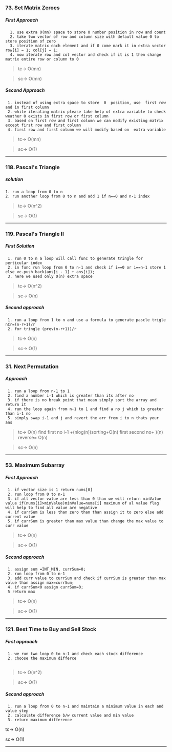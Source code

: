 ### 73. Set Matrix Zeroes
 ##### First Approach
 
 ````
   1. use extra O(mn) space to store 0 number position in row and count
   2. take two vector of row and column size with default value 0 to store position of zero
   3. iterate matrix each element and if 0 come mark it in extra vector row[i] = 1; col[j] = 1;
   4. now iterate row and col vector and check if it is 1 then change matrix entire row or column to 0
   ````
   
> tc-> O(mn)

> sc-> O(mn)

 ##### Second Approach
 
 ````
  1. instead of using extra space to store  0  position, use  first row and in first column
  2. while iterating matrix please take help of extra variable to check weather 0 exists in first row or first column
  3. based on first row and first column we can modify existing matrix except first row and first column
  4. first row and first column we will modify based on  extra variable
````

> tc-> O(mn)

> sc-> O(1)

----------------------------------------------------------------------------------------------
### 118. Pascal's Triangle
 ##### solution
 
  ````
  1. run a loop from 0 to n
  2. run another loop from 0 to n and add 1 if n==0 and n-1 index
  ````
  
  > tc-> O(n^2)
  
  > sc-> O(1)
  -------------------------------------------------------------------------------------------
  ### 119. Pascal's Triangle II
   ##### First Solution
   
   ````
    1. run 0 to n a loop will call func to generate tringle for perticular index
    2. in func run loop from 0 to n-1 and check if i==0 or i==n-1 store 1 else vc.push_back(ans[i - 1] + ans[i]);
    3. here we used only O(n) extra space
   ````
    
 >   tc-> O(n^2)
    
 >   sc-> O(n)
  
   ##### Second approach
   
   ````
    1. run a loop from 1 to n and use a formula to generate pascle trigle nCr=(n-r+1)/r
    2. for tringle (prev(n-r+1))/r
   ````
  
>  tc-> O(n)
  
>  sc-> O(1)
  
  --------------------------------------------------------------------------------------------------------
  
  ### 31. Next Permutation
   ##### Approach
   
   ````
    1. run a loop from n-1 to 1
    2. find a number i-1 which is greater than its after no
    3. if there is no break point that mean simply sort the array and return it
    4. run the loop again from n-1 to 1 and find a no j which is greater than i-1 no
    5. simply swap i-1 and j and revert the arr from i to n thats your ans
   ````
    
  > tc-> O(n) find first no i-1 +(nlog(n))sorting+O(n) first second no+ )(n) reverse= O(n)
    
  > sc-> O(n)
    
 -----------------------------------------------------------------------------------------------------
    
  ### 53. Maximum Subarray
   ##### First Approach
   
   ````
    1. if vector size is 1 return nums[0]
    2. run loop from 0 to n-1
    3. if all vector value are less than 0 than we will return minValue value if(nums[i]>minValue)minValue=nums[i] maximum of al value flag will help to find all value are negative
    4. if currSum is less than zero than than assign it to zero else add current value
    5. if currSum is greater than max value than change the max value to curr value
   ````
    
  > tc-> O(n)
    
  > sc-> O(1)
  
##### Second approach
````
 1. assign sum =INT_MIN, currSum=0;
 2. run loop from 0 to n-1
 3. add curr value to currSum and check if currSum is greater than max value than assign max=currSum;
 4. if currSum<0 assign currSum=0;
 5 return max
 ````
 
 > tc-> O(n)
 
 > sc-> O(1)
 
 ------------------------------------------------------------------------------------------------------
### 121. Best Time to Buy and Sell Stock
 ##### First approach
 ````
  1. we run two loop 0 to n-1 and check each stock difference
  2. choose the maximum differce
  
 ````
  > tc-> O(n^2)
  
  > sc-> O(1)
 
 ##### Second approach
 ````
  1. run a loop from 0 to n-1 and maintain a minimum value in each and value step
  2. calculate difference b/w current value and min value
  3. return maximum difference
 ````
  tc-> O(n)
  
  sc-> O(1)
  
 ---------------------------------------------------------
    
    
    
    
  
  
